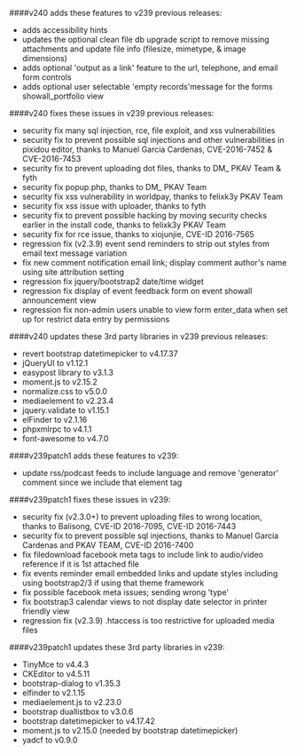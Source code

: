 ####v240 adds these features to v239 previous releases:
- adds accessibility hints
- updates the optional clean file db upgrade script to remove missing attachments and update file info (filesize, mimetype, & image dimensions)
- adds optional 'output as a link' feature to the url, telephone, and email form controls
- adds optional user selectable 'empty records'message for the forms showall_portfolio view

####v240 fixes these issues in v239 previous releases:
- security fix many sql injection, rce, file exploit, and xss vulnerabilities
- security fix to prevent possible sql injections and other vulnerabilities in pixidou editor, thanks to Manuel Garcia Cardenas, CVE-2016-7452 & CVE-2016-7453
- security fix to prevent uploading dot files, thanks to DM_ PKAV Team & fyth
- security fix popup.php, thanks to DM_ PKAV Team
- security fix xss vulnerability in worldpay, thanks to felixk3y PKAV Team
- security fix xss issue with uploader, thanks to fyth 
- security fix to prevent possible hacking by moving security checks earlier in the install code, thanks to felixk3y PKAV Team
- security fix for rce issue, thanks to xiojunjie, CVE-ID 2016-7565
- regression fix (v2.3.9) event send reminders to strip out styles from email text message variation
- fix new comment notification email link; display comment author's name using site attribution setting
- regression fix jquery/bootstrap2 date/time widget
- regression fix display of event feedback form on event showall announcement view
- regression fix non-admin users unable to view form enter_data when set up for restrict data entry by permissions

####v240 updates these 3rd party libraries in v239 previous releases:
- revert bootstrap datetimepicker to v4.17.37
- jQueryUI to v1.12.1
- easypost library to v3.1.3
- moment.js to v2.15.2
- normalize.css to v5.0.0
- mediaelement to v2.23.4
- jquery.validate to v1.15.1
- elFinder to v2.1.16
- phpxmlrpc to v4.1.1
- font-awesome to v4.7.0


####v239patch1 adds these features to v239:
- update rss/podcast feeds to include language and remove 'generator' comment since we include that element tag

####v239patch1 fixes these issues in v239:
- security fix (v2.3.0+) to prevent uploading files to wrong location, thanks to Balisong, CVE-ID 2016-7095, CVE-ID 2016-7443
- security fix to prevent possible sql injections, thanks to Manuel Garcia Cardenas and PKAV TEAM, CVE-ID 2016-7400
- fix filedownload facebook meta tags to include link to audio/video reference if it is 1st attached file
- fix events reminder email embedded links and update styles including using bootstrap2/3 if using that theme framework
- fix possible facebook meta issues; sending wrong 'type'
- fix bootstrap3 calendar views to not display date selector in printer friendly view
- regression fix (v2.3.9) .htaccess is too restrictive for uploaded media files

####v239patch1 updates these 3rd party libraries in v239:
- TinyMce to v4.4.3
- CKEditor to v4.5.11
- bootstrap-dialog to v1.35.3
- elfinder to v2.1.15
- mediaelement.js to v2.23.0
- bootstrap duallistbox to v3.0.6
- bootstrap datetimepicker to v4.17.42
- moment.js to v2.15.0 (needed by bootstrap datetimepicker)
- yadcf to v0.9.0

